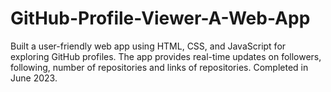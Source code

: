 # GitHub-Profile-Viewer-A-Web-App
Built a user-friendly web app using HTML, CSS, and JavaScript for exploring GitHub profiles. The app provides real-time updates on followers, following, number of repositories and links of repositories. Completed in June 2023.
